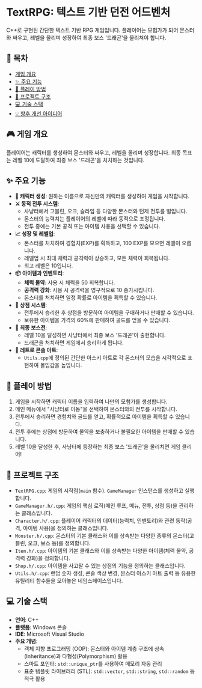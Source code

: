 # TextRPG: 텍스트 기반 던전 어드벤처

C++로 구현된 간단한 텍스트 기반 RPG 게임입니다. 플레이어는 모험가가 되어 몬스터와 싸우고, 레벨을 올리며 성장하여 최종 보스 '드래곤'을 물리쳐야 합니다.

## 📜 목차

- [게임 개요](#-게임-개요)
- [✨ 주요 기능](#-주요-기능)
- [🚀 플레이 방법](#-플레이-방법)
- [📂 프로젝트 구조](#-프로젝트-구조)
- [💻 기술 스택](#-기술-스택)
- [💡 향후 개선 아이디어](#-향후-개선-아이디어)

## 🎮 게임 개요

플레이어는 캐릭터를 생성하여 몬스터와 싸우고, 레벨을 올리며 성장합니다. 최종 목표는 레벨 10에 도달하여 최종 보스 '드래곤'을 처치하는 것입니다.

## ✨ 주요 기능

-   **👤 캐릭터 생성**: 원하는 이름으로 자신만의 캐릭터를 생성하여 게임을 시작합니다.
-   **⚔️ 동적 전투 시스템**:
    -   사냥터에서 고블린, 오크, 슬라임 등 다양한 몬스터와 턴제 전투를 벌입니다.
    -   몬스터의 능력치는 플레이어의 레벨에 따라 동적으로 조정됩니다.
    -   전투 중에는 기본 공격 또는 아이템 사용을 선택할 수 있습니다.
-   **📈 성장 및 레벨업**:
    -   몬스터를 처치하여 경험치(EXP)를 획득하고, 100 EXP를 모으면 레벨이 오릅니다.
    -   레벨업 시 최대 체력과 공격력이 상승하고, 모든 체력이 회복됩니다.
    -   최고 레벨은 10입니다.
-   **📦 아이템과 인벤토리**:
    -   **체력 물약**: 사용 시 체력을 50 회복합니다.
    -   **공격력 강화**: 사용 시 공격력을 영구적으로 10 증가시킵니다.
    -   몬스터를 처치하면 일정 확률로 아이템을 획득할 수 있습니다.
-   **🏪 상점 시스템**:
    -   전투에서 승리한 후 상점을 방문하여 아이템을 구매하거나 판매할 수 있습니다.
    -   보유한 아이템을 가격의 60%에 판매하여 골드를 얻을 수 있습니다.
-   **🐲 최종 보스전**:
    -   레벨 10을 달성하면 사냥터에서 최종 보스 '드래곤'이 출현합니다.
    -   드래곤을 처치하면 게임에서 승리하게 됩니다.
-   **🎨 레트로 콘솔 아트**:
    -   `Utils.cpp`에 정의된 간단한 아스키 아트로 각 몬스터의 모습을 시각적으로 표현하여 몰입감을 높입니다.

## 🚀 플레이 방법

1.  게임을 시작하면 캐릭터 이름을 입력하여 나만의 모험가를 생성합니다.
2.  메인 메뉴에서 "사냥터로 이동"을 선택하여 몬스터와의 전투를 시작합니다.
3.  전투에서 승리하면 경험치와 골드를 얻고, 확률적으로 아이템을 획득할 수 있습니다.
4.  전투 후에는 상점에 방문하여 물약을 보충하거나 불필요한 아이템을 판매할 수 있습니다.
5.  레벨 10을 달성한 후, 사냥터에 등장하는 최종 보스 '드래곤'을 물리치면 게임 클리어!

## 📂 프로젝트 구조

-   `TextRPG.cpp`: 게임의 시작점(`main` 함수). `GameManager` 인스턴스를 생성하고 실행합니다.
-   `GameManager.h/.cpp`: 게임의 핵심 로직(메인 루프, 메뉴, 전투, 상점 등)을 관리하는 클래스입니다.
-   `Character.h/.cpp`: 플레이어 캐릭터의 데이터(능력치, 인벤토리)와 관련 동작(공격, 아이템 사용)을 정의하는 클래스입니다.
-   `Monster.h/.cpp`: 몬스터의 기본 클래스와 이를 상속받는 다양한 종류의 몬스터(고블린, 오크, 보스 등)를 정의합니다.
-   `Item.h/.cpp`: 아이템의 기본 클래스와 이를 상속받는 다양한 아이템(체력 물약, 공격력 강화)을 정의합니다.
-   `Shop.h/.cpp`: 아이템을 사고팔 수 있는 상점의 기능을 정의하는 클래스입니다.
-   `Utils.h/.cpp`: 랜덤 숫자 생성, 콘솔 색상 변경, 몬스터 아스키 아트 출력 등 유용한 유틸리티 함수들을 모아놓은 네임스페이스입니다.

## 💻 기술 스택

-   **언어**: C++
-   **플랫폼**: Windows 콘솔
-   **IDE**: Microsoft Visual Studio
-   **주요 개념**:
    -   객체 지향 프로그래밍 (OOP): 몬스터와 아이템 계층 구조에 상속(Inheritance)과 다형성(Polymorphism) 활용
    -   스마트 포인터: `std::unique_ptr`를 사용하여 메모리 자동 관리
    -   표준 템플릿 라이브러리 (STL): `std::vector`, `std::string`, `std::random` 등 적극 활용
